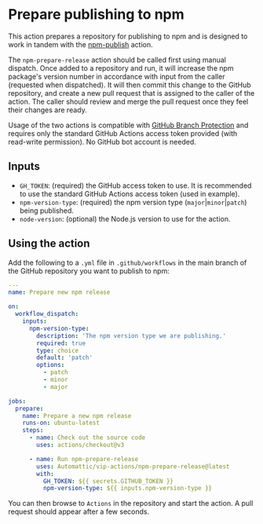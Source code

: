 # Prepare publishing to npm

This action prepares a repository for publishing to npm and is designed to work in tandem with the [npm-publish](../npm-publish/README.md) action.

The `npm-prepare-release` action should be called first using manual dispatch. Once added to a repository and run, it will increase the npm package's version number in accordance with input from the caller (requested when dispatched). It will then commit this change to the GitHub repository, and create a new pull request that is assigned to the caller of the action. The caller should review and merge the pull request once they feel their changes are ready.

Usage of the two actions is compatible with [GitHub Branch Protection](https://docs.github.com/en/repositories/configuring-branches-and-merges-in-your-repository/managing-protected-branches/about-protected-branches) and requires only the standard GitHub Actions access token provided (with read-write permission). No GitHub bot account is needed.

## Inputs

* `GH_TOKEN`: (required) the GitHub access token to use. It is recommended to use the standard GitHub Actions access token (used in example).
* `npm-version-type`: (required) the npm version type (`major`|`minor`|`patch`) being published.
* `node-version`: (optional) the Node.js version to use for the action.

## Using the action

Add the following to a `.yml` file in `.github/workflows` in the main branch of the GitHub repository you want to publish to npm:

```yaml
---
name: Prepare new npm release

on:
  workflow_dispatch:
    inputs:
      npm-version-type:
        description: 'The npm version type we are publishing.'
        required: true
        type: choice
        default: 'patch'
        options:
          - patch
          - minor
          - major

jobs:
  prepare:
    name: Prepare a new npm release
    runs-on: ubuntu-latest
    steps:    
      - name: Check out the source code
        uses: actions/checkout@v3

      - name: Run npm-prepare-release
        uses: Automattic/vip-actions/npm-prepare-release@latest
        with:
          GH_TOKEN: ${{ secrets.GITHUB_TOKEN }}
          npm-version-type: ${{ inputs.npm-version-type }}
```

You can then browse to `Actions` in the repository and start the action. A pull request should appear after a few seconds.

